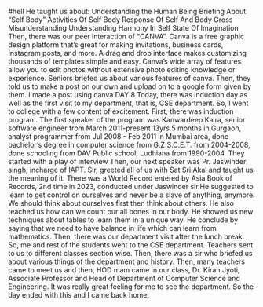 #hell
He taught us about: Understanding the Human Being Briefing About “Self Body” Activities Of Self Body Response Of Self And Body Gross Misunderstanding Understanding Harmony In Self State Of Imagination
Then, there was our peer interaction of “CANVA”. Canva is a free graphic design platform that’s great for making invitations, business cards, Instagram posts, and more. A drag and drop interface makes customizing thousands of templates simple and easy. Canva’s wide array of features allow you to edit photos without extensive photo editing knowledge or experience. Seniors briefed us about various features of canva. Then, they told us to make a post on our own and upload on to a google form given by them. I made a post using canva
DAY 8
Today, there was induction day as well as the first visit to my department, that is, CSE department. So, I went to college with a few content of excitement. First, there was induction program. The first speaker of the program was Kanwardeep Kalra, senior software engineer from March 2011-present 13yrs 5 months in Gurgaon, analyst programmer from Jul 2008 - Feb 2011 in Mumbai area, done bachelor’s degree in computer science from G.Z.S.C.E.T. from 2004-2008, done schooling from DAV Public school, Ludhiana from 1990-2004.
They started with a play of interview Then, our next speaker was Pr. Jaswinder singh, incharge of IAPT. Sir, greeted all of us with Sat Sri Akal and taught us the meaning of it. There was a World Record entered by Asia Book of Records, 2nd time in 2023, conducted under Jaswinder sir.He suggested to learn to get control on ourselves and never be a slave of anything, anymore. We should think about ourselves first then think about others. He also teached us how can we count our all bones in our body. He showed us new techniques about tables to learn them in a unique way. He conclude by saying that we need to have balance in life which can learn from mathematics. Then, there was our department visit after the lunch break. So, me and rest of the students went to the CSE department. Teachers sent to us to different classes section wise. Then, there was a sir who briefed us about various things of the department and history. Then, many teachers came to meet us and then, HOD mam came in our class, Dr. Kiran Jyoti, Associate Professor and Head of Department of Computer Science and Engineering. It was really great feeling for me to see the department. So the day ended with this and I came back home.
